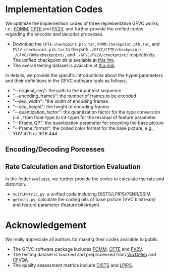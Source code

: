 
# Implementation Codes
We optimize the implemention codes of three representative GFVC works, i.e., [FOMM](https://github.com/AliaksandrSiarohin/first-order-model), [CFTE](https://github.com/Berlin0610/CFTE_DCC2022) and [FV2V](https://github.com/zhanglonghao1992/One-Shot_Free-View_Neural_Talking_Head_Synthesis), and further provide the unified codes regarding the encoder and decoder processes.

+ Download the `CFTE-checkpoint.pth.tar`, `FOMM-checkpoint.pth.tar`, and `FV2V-checkpoint.pth.tar` to the path `./GFVC/CFTE/checkpoint/`, `./GFVC/FOMM/checkpoint/`, and `./GFVC/FV2V/checkpoint/` respectively. The unified checkpoint dir is available at [this link](https://portland-my.sharepoint.com/:u:/g/personal/bolinchen3-c_my_cityu_edu_hk/EZ3rHarhkzhMisnJDTM7XOYBIH0lVI2jrdOK_xn_mj-tVg?e=KHfCa0).
+ The overall testing dataset is available at [this link](https://portland-my.sharepoint.com/:f:/g/personal/bolinchen3-c_my_cityu_edu_hk/En0W90hNlrZLokuzGb67lgIBMqeHSIZZHff95ZyI0-WG7g?e=1cx4ZG).


In details, we provide the specific introductions about the hyper parameters and their definitions in the GFVC software tools as follows,
-	"--original_seq": the path to the input test sequence
-	"--encoding_frames": the number of frames to be encoded
-	"--seq_width": "the width of encoding frames
-	"--seq_height": the height of encoding frames
-	"--quantization_factor": the quantization factor for the type conversion (i.e., from float-type to int-type) for the residual of feature parameter 
-	"--Iframe_QP": the quantization parameter for encoding the base picture
-	"--Iframe_format": the coded color format for the base picture, e.g., YUV 420 or RGB 444

## Encoding/Decoding Porcesses


## Rate Calculation and Distortion Evaluation

In the folder `evaluate`, we further provide the codes to calculate the rate and distortion.
-	`multiMetric.py`: a unified code including DISTS/LPIPS/PSNR/SSIM
-	`getbits.py`: calculate the coding bits of base picture (VVC bitstream) and feature parameter (feature bitstream)

# Acknowledgement
We really appreciate all authors for making their codes available to public.
- The GFVC software package includes [FOMM](https://github.com/AliaksandrSiarohin/first-order-model), [CFTE](https://github.com/Berlin0610/CFTE_DCC2022) and [FV2V](https://github.com/zhanglonghao1992/One-Shot_Free-View_Neural_Talking_Head_Synthesis). 
- The testing dataset is sourced and preprocessed from [VoxCeleb](https://www.robots.ox.ac.uk/~vgg/data/voxceleb/) and [CFVQA](https://github.com/Yixuan423/Compressed-Face-Videos-Quality-Assessment).
- The quality assessment metrics include [DISTS](https://github.com/dingkeyan93/DISTS) and [LPIPS](https://github.com/richzhang/PerceptualSimilarity).

